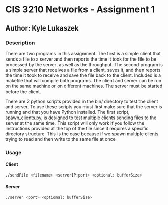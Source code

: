 # CIS 3210 Networks - Assignment 1

## Author: Kyle Lukaszek

### Description

There are two programs in this assignment. The first is a simple client that sends a file to a server and then reports the time it took for the file to be processed by the server, as well as the throughput. The second program is a simple server that receives a file from a client, saves it, and then reports the time it took to receive and save the file back to the client. Included is a makefile that will compile both programs. The client and server can be run on the same machine or on different machines. The server must be started before the client.

There are 2 python scripts provided in the bin/ directory to test the client and server. To use these scripts you must first make sure that the server is running and that you have Python installed. The first script, spawn_clients.py, is designed to test multiple clients sending files to the server at the same time. This script will only work if you follow the instructions provided at the top of the file since it requires a specific directory structure. This is the case because if we spawn multiple clients trying to read and then write to the same file at once 

### Usage

#### Client

``` bash
./sendFile <filename> <serverIP:port> <optional: bufferSize>
```

#### Server

``` bash
./server <port> <optional: bufferSize>
```